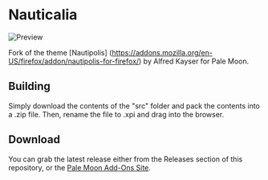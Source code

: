 # Nauticalia
![Preview](http://i64.tinypic.com/5wjarm.png)

Fork of the theme [Nautipolis] (https://addons.mozilla.org/en-US/firefox/addon/nautipolis-for-firefox/) by Alfred Kayser for Pale Moon.

## Building
Simply download the contents of the "src" folder  and pack the contents into a .zip file. Then, rename the file to .xpi and drag into the browser.

## Download
You can grab the latest release either from the Releases section of this repository, or the [Pale Moon Add-Ons Site](https://addons.palemoon.org/themes/complete/nauticalia/).